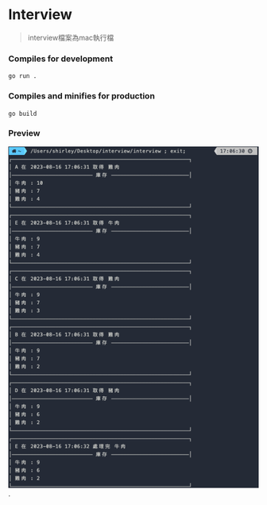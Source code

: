 # Interview
> interview檔案為mac執行檔

### Compiles for development
```
go run .
```

### Compiles and minifies for production
```
go build
```

### Preview
![Demo photo](photo.png).


